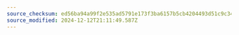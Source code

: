 ```yaml
---
source_checksum: ed56ba94a99f2e535ad5791e173f3ba6157b5cb4204493d51c9c347923e1b4fe
source_modified: 2024-12-12T21:11:49.587Z
---
```


